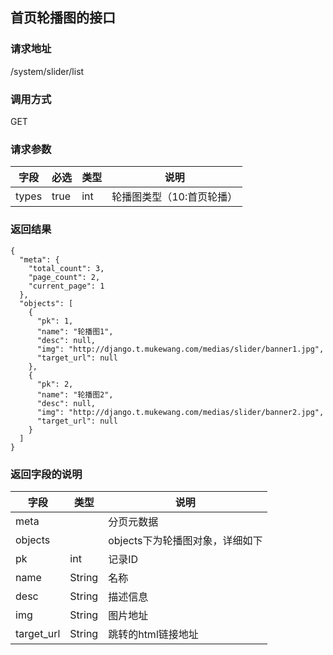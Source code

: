 ## 首页轮播图的接口

### 请求地址
/system/slider/list

### 调用方式
GET

### 请求参数
<table>
  <thead>
   <tr>
      <th>字段</th>
      <th>必选</th>
      <th>类型</th>
      <th>说明</th>
   </tr>
  </thead>
  <tbody>
   <tr class="warning">
      <td>types</td>
      <td>true</td>
      <td>int</td>
      <td>轮播图类型（10:首页轮播）</td>
   </tr>
  </tbody>
</table>

### 返回结果
```
{
  "meta": {
    "total_count": 3,
    "page_count": 2,
    "current_page": 1
  },
  "objects": [
    {
      "pk": 1,
      "name": "轮播图1",
      "desc": null,
      "img": "http://django.t.mukewang.com/medias/slider/banner1.jpg",
      "target_url": null
    },
    {
      "pk": 2,
      "name": "轮播图2",
      "desc": null,
      "img": "http://django.t.mukewang.com/medias/slider/banner2.jpg",
      "target_url": null
    }
  ]
}
```

### 返回字段的说明

<table class="table table-hover table-condensed">
  <thead>
   <tr>
      <th>字段</th>
      <th>类型</th>
      <th>说明</th>
   </tr>
  </thead>
  <tbody>
    <tr class="info">
      <td>meta</td>
      <td></td>
      <td>分页元数据</td>
   </tr>
   <tr class="info">
      <td>objects</td>
      <td></td>
      <td>objects下为轮播图对象，详细如下</td>
   </tr>
   <tr>
      <td>pk</td>
      <td>int</td>
      <td>记录ID</td>
   </tr>
   <tr>
      <td>name</td>
      <td>String</td>
      <td>名称</td>
   </tr>
   <tr>
      <td>desc</td>
      <td>String</td>
      <td>描述信息</td>
   </tr>
   <tr>
      <td>img</td>
      <td>String</td>
      <td>图片地址</td>
   </tr>
   <tr>
      <td>target_url</td>
      <td>String</td>
      <td>跳转的html链接地址</td>
   </tr>
  </tbody>
</table>